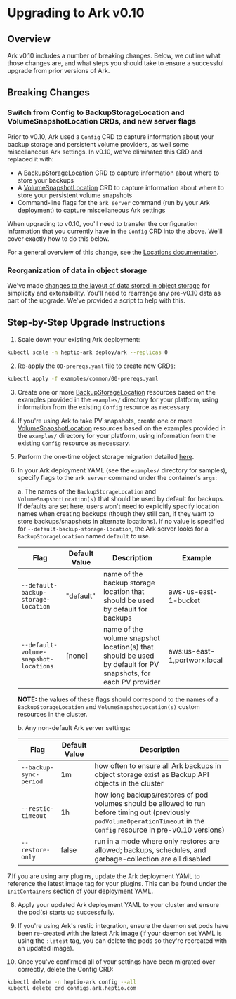 # Upgrading to Ark v0.10

## Overview

Ark v0.10 includes a number of breaking changes. Below, we outline what those changes are, and what steps you should take to ensure
a successful upgrade from prior versions of Ark.

## Breaking Changes

### Switch from Config to BackupStorageLocation and VolumeSnapshotLocation CRDs, and new server flags

Prior to v0.10, Ark used a `Config` CRD to capture information about your backup storage and persistent volume providers, as well
some miscellaneous Ark settings. In v0.10, we've eliminated this CRD and replaced it with:

- A [BackupStorageLocation][1] CRD to capture information about where to store your backups
- A [VolumeSnapshotLocation][2] CRD to capture information about where to store your persistent volume snapshots
- Command-line flags for the `ark server` command (run by your Ark deployment) to capture miscellaneous Ark settings

When upgrading to v0.10, you'll need to transfer the configuration information that you currently have in the `Config` CRD
into the above. We'll cover exactly how to do this below.

For a general overview of this change, see the [Locations documentation][4].

### Reorganization of data in object storage

We've made [changes to the layout of data stored in object storage][3] for simplicity and extensibility. You'll need to
rearrange any pre-v0.10 data as part of the upgrade. We've provided a script to help with this.

## Step-by-Step Upgrade Instructions

1. Scale down your existing Ark deployment:
```bash
kubectl scale -n heptio-ark deploy/ark --replicas 0
```

2. Re-apply the `00-prereqs.yaml` file to create new CRDs:
```bash
kubectl apply -f examples/common/00-prereqs.yaml
```

3. Create one or more [BackupStorageLocation][1] resources based on the examples provided in the `examples/` directory for your platform, using information from
the existing `Config` resource as necessary.
4. If you're using Ark to take PV snapshots, create one or more [VolumeSnapshotLocation][2] resources based on the examples provided in the `examples/` directory for your platform, using information from
the existing `Config` resource as necessary.

5. Perform the one-time object storage migration detailed [here][3].

6. In your Ark deployment YAML (see the `examples/` directory for samples), specify flags to the `ark server` command under the container's `args`:

    a. The names of the `BackupStorageLocation` and `VolumeSnapshotLocation(s)` that should be used by default for backups. If defaults are set here, 
    users won't need to explicitly specify location names when creating backups (though they still can, if they want to store backups/snapshots in
    alternate locations). If no value is specified for `--default-backup-storage-location`, the Ark server looks for a `BackupStorageLocation` 
    named `default` to use.

    Flag | Default Value | Description | Example
    ---- | ------------- | ----------- | -------
    `--default-backup-storage-location` | "default" | name of the backup storage location that should be used by default for backups | aws-us-east-1-bucket
    `--default-volume-snapshot-locations` | [none] | name of the volume snapshot location(s) that should be used by default for PV snapshots, for each PV provider | aws:us-east-1,portworx:local

    **NOTE:** the values of these flags should correspond to the names of a `BackupStorageLocation` and `VolumeSnapshotLocation(s)` custom resources
    in the cluster.

    b. Any non-default Ark server settings:

    Flag | Default Value | Description
    ---- | ------------- | -----------
    `--backup-sync-period` | 1m | how often to ensure all Ark backups in object storage exist as Backup API objects in the cluster
    `--restic-timeout` | 1h | how long backups/restores of pod volumes should be allowed to run before timing out (previously `podVolumeOperationTimeout` in the `Config` resource in pre-v0.10 versions)
    `--restore-only` | false | run in a mode where only restores are allowed; backups, schedules, and garbage-collection are all disabled

7.If you are using any plugins, update the Ark deployment YAML to reference the latest image tag for your plugins. This can be found under the `initContainers` section of your deployment YAML.

8. Apply your updated Ark deployment YAML to your cluster and ensure the pod(s) starts up successfully.

9. If you're using Ark's restic integration, ensure the daemon set pods have been re-created with the latest Ark image (if your daemon set YAML is using the `:latest` tag, you can delete the pods so they're recreated with an updated image).

10. Once you've confirmed all of your settings have been migrated over correctly, delete the Config CRD:
```bash
kubectl delete -n heptio-ark config --all
kubectl delete crd configs.ark.heptio.com
```


[1]: /api-types/backupstoragelocation.md
[2]: /api-types/volumesnapshotlocation.md
[3]: storage-layout-reorg-v0.10.md
[4]: locations.md
